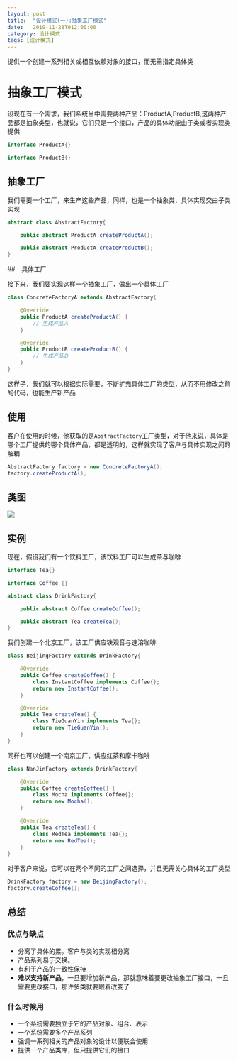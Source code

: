 ```yaml
---
layout: post
title:  "设计模式(一):抽象工厂模式"
date:   2019-11-28T012:00:00
category: 设计模式
tags: [设计模式]
---
```


提供一个创建一系列相关或相互依赖对象的接口，而无需指定具体类

# 抽象工厂模式

设现在有一个需求，我们系统当中需要两种产品：ProductA,ProductB,这两种产品都是抽象类型，也就说，它们只是一个接口，产品的具体功能由子类或者实现类提供

```java
interface ProductA{}

interface ProductB{}
```

## 抽象工厂

我们需要一个工厂，来生产这些产品，同样，也是一个抽象类，具体实现交由子类实现

```java
abstract class AbstractFactory{

    public abstract ProductA createProductA();

    public abstract ProductA createProductB();
}
```

##　具体工厂

接下来，我们要实现这样一个抽象工厂，做出一个具体工厂

```java
class ConcreteFactoryA extends AbstractFactory{

    @Override
    public ProductA createProductA() {
        // 生成产品Ａ
    }

    @Override
    public ProductB createProductB() {
        // 生成产品Ｂ
    }
}
```

这样子，我们就可以根据实际需要，不断扩充具体工厂的类型，从而不用修改之前的代码，也能生产新产品

## 使用

客户在使用的时候，他获取的是`AbstractFactory`工厂类型，对于他来说，具体是哪个工厂提供的哪个具体产品，都是透明的，这样就实现了客户与具体实现之间的解耦

```java
AbstractFactory factory = new ConcreteFactoryA();
factory.createProductA();
```

## 类图

![](https://upload.wikimedia.org/wikipedia/commons/9/9d/Abstract_factory_UML.svg)

## 实例

现在，假设我们有一个饮料工厂，该饮料工厂可以生成茶与咖啡

```java
interface Tea{}

interface Coffee {}

abstract class DrinkFactory{

    public abstract Coffee createCoffee();

    public abstract Tea createTea();
}
```

我们创建一个北京工厂，该工厂供应铁观音与速溶咖啡

```java
class BeijingFactory extends DrinkFactory{

    @Override
    public Coffee createCoffee() {
        class InstantCoffee implements Coffee{};
        return new InstantCoffee();
    }

    @Override
    public Tea createTea() {
        class TieGuanYin implements Tea{}; 
        return new TieGuanYin();
    }
}
```

同样也可以创建一个南京工厂，供应红茶和摩卡咖啡

```java
class NanJinFactory extends DrinkFactory{

    @Override
    public Coffee createCoffee() {
        class Mocha implements Coffee{};
        return new Mocha();
    }

    @Override
    public Tea createTea() {
        class RedTea implements Tea{};
        return new RedTea();
    }
}
```

对于客户来说，它可以在两个不同的工厂之间选择，并且无需关心具体的工厂类型

```java
DrinkFactory factory = new BeijingFactory();
factory.createCoffee();
```

## 总结

### 优点与缺点

- 分离了具体的累。客户与类的实现相分离
- 产品系列易于交换。
- 有利于产品的一致性保持
- **难以支持新产品**，一旦要增加新产品，那就意味着要更改抽象工厂接口，一旦需要更改接口，那许多类就要跟着改变了

### 什么时候用

- 一个系统需要独立于它的产品对象、组合、表示
- 一个系统需要多个产品系列
- 强调一系列相关的产品对象的设计以便联合使用
- 提供一个产品类库，但只提供它们的接口



